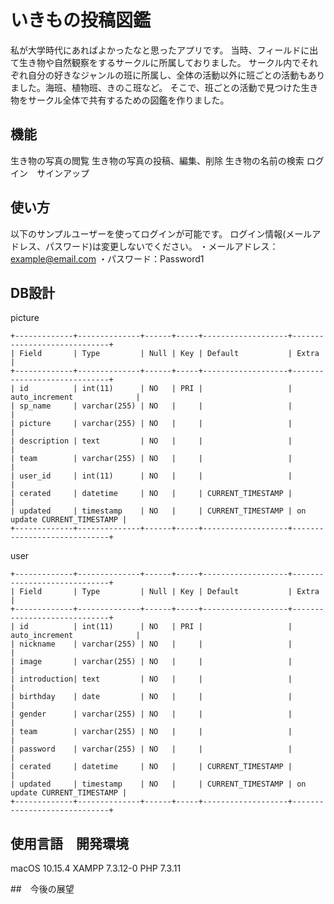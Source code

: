 # いきもの投稿図鑑

私が大学時代にあればよかったなと思ったアプリです。 当時、フィールドに出て生き物や自然観察をするサークルに所属しておりました。 サークル内でそれぞれ自分の好きなジャンルの班に所属し、全体の活動以外に班ごとの活動もありました。海班、植物班、きのこ班など。 そこで、班ごとの活動で見つけた生き物をサークル全体で共有するための図鑑を作りました。

## 機能
生き物の写真の閲覧
生き物の写真の投稿、編集、削除 
生き物の名前の検索
ログイン　サインアップ

## 使い方
以下のサンプルユーザーを使ってログインが可能です。
ログイン情報(メールアドレス、パスワード)は変更しないでください。
・メールアドレス：example@email.com
・パスワード：Password1

## DB設計

picture
 ```
+-------------+--------------+------+-----+-------------------+-----------------------------+  
| Field       | Type         | Null | Key | Default           | Extra                       |  
+-------------+--------------+------+-----+-------------------+-----------------------------+  
| id          | int(11)      | NO   | PRI |                   | auto_increment              |  
| sp_name     | varchar(255) | NO   |     |                   |                             |  
| picture     | varchar(255) | NO   |     |                   |                             |  
| description | text         | NO   |     |                   |                             |  
| team        | varchar(255) | NO   |     |                   |                             |  
| user_id     | int(11)      | NO   |     |                   |                             |  
| cerated     | datetime     | NO   |     | CURRENT_TIMESTAMP |                             |  
| updated     | timestamp    | NO   |     | CURRENT_TIMESTAMP | on update CURRENT_TIMESTAMP |
+-------------+--------------+------+-----+-------------------+-----------------------------+  
```

user
```
+-------------+--------------+------+-----+-------------------+-----------------------------+  
| Field       | Type         | Null | Key | Default           | Extra                       |  
+-------------+--------------+------+-----+-------------------+-----------------------------+  
| id          | int(11)      | NO   | PRI |                   | auto_increment              |  
| nickname    | varchar(255) | NO   |     |                   |                             |  
| image       | varchar(255) | NO   |     |                   |                             |  
| introduction| text         | NO   |     |                   |                             |  
| birthday    | date         | NO   |     |                   |                             |  
| gender      | varchar(255) | NO   |     |                   |                             |  
| team        | varchar(255) | NO   |     |                   |                             |  
| password    | varchar(255) | NO   |     |                   |                             |   
| cerated     | datetime     | NO   |     | CURRENT_TIMESTAMP |                             |  
| updated     | timestamp    | NO   |     | CURRENT_TIMESTAMP | on update CURRENT_TIMESTAMP |
+-------------+--------------+------+-----+-------------------+-----------------------------+  
```

## 使用言語　開発環境
macOS 10.15.4
XAMPP 7.3.12-0
PHP 7.3.11

##　今後の展望